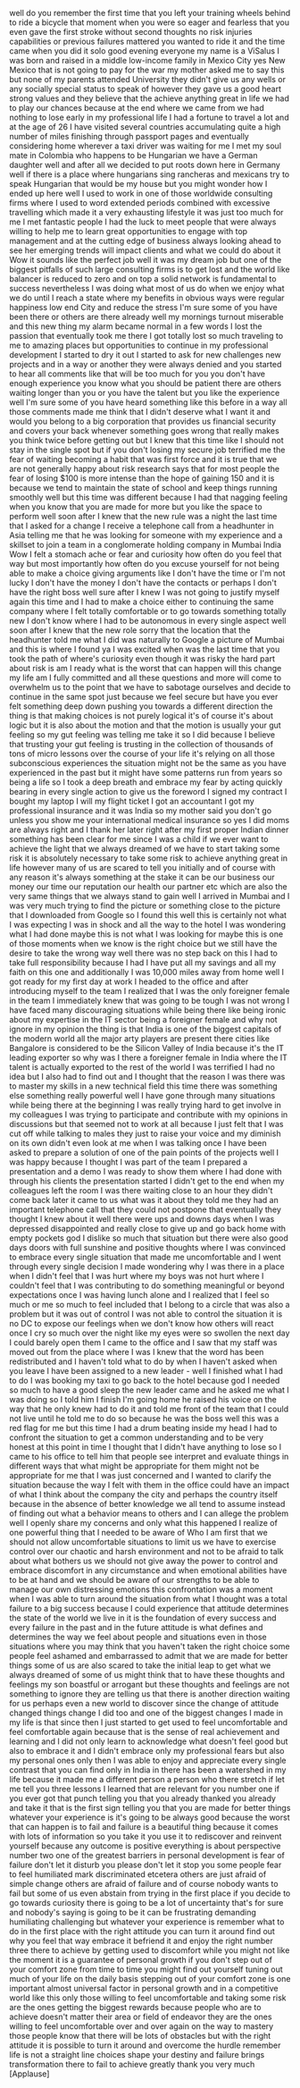 
well do you remember the first time that
you left your training wheels behind to
ride a bicycle that moment when you were
so eager and fearless
that you even gave the first stroke
without second thoughts no risk injuries
capabilities or previous failures
mattered you wanted to ride it and the
time came when you did it solo good
evening everyone my name is a ViSalus I
was born and raised in a middle
low-income family in Mexico City yes New
Mexico that is not going to pay for the
war my mother asked me to say this but
none of my parents attended University
they didn&#39;t give us any wells or any
socially special status to speak of
however they gave us a good heart
strong values and they believe that the
achieve anything great in life we had to
play our chances because at the end
where we came from we had nothing to
lose early in my professional life I had
a fortune to travel a lot and at the age
of 26 I have visited several countries
accumulating quite a high number of
miles finishing through passport pages
and eventually considering home wherever
a taxi driver was waiting for me I met
my soul mate in Colombia who happens to
be Hungarian we have a German daughter
well and after all we decided to put
roots down here in Germany well if there
is a place where hungarians sing
rancheras and mexicans try to speak
Hungarian that would be my house but you
might wonder how I ended up here well I
used to work in one of those worldwide
consulting firms where I used to word
extended periods combined with excessive
travelling which made it a very
exhausting lifestyle it was just too
much for me I met fantastic people I had
the luck to meet people that were always
willing to help me to learn great
opportunities to engage with top
management and at the cutting edge of
business always looking ahead to see her
emerging trends will impact clients and
what we could do about it
Wow it sounds like the perfect job well
it was my dream job but one of the
biggest pitfalls of such large
consulting firms is to get lost and the
world like balancer is reduced to zero
and on top a solid network is
fundamental to success nevertheless I
was doing what most of us do when we
enjoy what we do until I reach a state
where my benefits in obvious ways were
regular happiness low end City and
reduce the stress I&#39;m sure some of you
have been there or others are there
already
well my mornings turnout miserable and
this new thing my alarm became normal in
a few words I lost the passion that
eventually took me there I got totally
lost so much traveling to me to amazing
places but opportunities to continue in
my professional development I started to
dry it out I started to ask for new
challenges new projects and in a way or
another they were always denied and you
started to hear all comments like that
will be too much for you you don&#39;t have
enough experience you know what you
should be patient there are others
waiting longer than you or you have the
talent but you like the experience well
I&#39;m sure some of you have heard
something like this before in a way all
those comments made me think that I
didn&#39;t deserve what I want it and would
you belong to a big corporation that
provides us financial security and
covers your back whenever something goes
wrong that really makes you think twice
before getting out but I knew that this
time like I should not stay in the
single spot but if you don&#39;t losing my
secure job terrified me
the fear of waiting becoming a habit
that was first force and it is true that
we are not generally happy about risk
research says that for most people the
fear of losing $100 is more intense than
the hope of gaining 150 and it is
because we tend to maintain the state of
school and keep things running smoothly
well but this time was different because
I had that nagging feeling when you know
that you are made for more but you like
the space to perform well soon after I
knew that the new rule was a night the
last time that I asked for a change
I receive a telephone call from a
headhunter in Asia telling me that he
was looking for someone with my
experience and a skillset to join a team
in a conglomerate holding company in
Mumbai India Wow
I felt a stomach ache or fear and
curiosity how often do you feel that way
but most importantly how often do you
excuse yourself for not being able to
make a choice giving arguments like I
don&#39;t have the time or I&#39;m not lucky I
don&#39;t have the money I don&#39;t have the
contacts or perhaps I don&#39;t have the
right boss
well sure after I knew I was not going
to justify myself again this time and I
had to make a choice either to
continuing the same company where I felt
totally comfortable or to go towards
something totally new I don&#39;t know where
I had to be autonomous in every single
aspect well soon after I knew that the
new role sorry that the location that
the headhunter told me what I did was
naturally to Google a picture of Mumbai
and this is where I found ya I was
excited when was the last time that you
took the path of where&#39;s curiosity even
though it was risky the hard part about
risk is am I ready what is the worst
that can happen will this change my life
am I fully committed and all these
questions and more will come to
overwhelm us to the point that we have
to sabotage ourselves and decide to
continue in the same spot just because
we feel secure but have you ever felt
something deep down pushing you towards
a different direction the thing is that
making choices is not purely logical
it&#39;s of course it&#39;s about logic but it
is also about the motion and that the
motion is usually your gut feeling so my
gut feeling was telling me take it so I
did because I believe that trusting your
gut feeling is trusting in the
collection of thousands of tons of micro
lessons over the course of your life
it&#39;s relying on all those subconscious
experiences the situation might not be
the same as you have experienced in the
past but it might have some patterns run
from years so being a life so I took a
deep breath and embrace my fear by
acting quickly bearing in every single
action to give us the foreword I signed
my contract I bought my laptop I will my
flight ticket I got an accountant
I got my professional insurance and it
was India so my mother said you don&#39;t go
unless you show me your international
medical insurance so yes I did moms are
always right and I thank her later right
after my first proper Indian dinner
something has been clear for me since I
was a child if we ever want to achieve
the light that we always dreamed of we
have to start taking some risk it is
absolutely necessary to take some risk
to achieve anything great in life
however many of us are scared to tell
you initially and of course with any
reason it&#39;s always something at the
stake it can be our business our money
our time our reputation our health our
partner etc which are also the very same
things that we always stand to gain well
I arrived in Mumbai and I was very much
trying to find the picture or something
close to the picture that I downloaded
from Google so I found this well this is
certainly not what I was expecting I was
in shock and all the way to the hotel I
was wondering what I had done maybe this
is not what I was looking for maybe this
is one of those moments when we know is
the right choice but we still have the
desire to take the wrong way well there
was no step back on this I had to take
full responsibility because I had I have
put all my savings and all my faith on
this one and additionally I was 10,000
miles away from home well I got ready
for my first day at work I headed to the
office and after introducing myself to
the team I realized that I was the only
foreigner female in the team I
immediately knew that was going to be
tough I was not wrong I have faced many
discouraging situations while being
there like being ironic about my
expertise in the IT sector being a
foreigner female and why not ignore in
my opinion the thing is that India is
one of the biggest capitals of the
modern world
all the major arty players are present
there cities like Bangalore is
considered to be the Silicon Valley of
India because it&#39;s the IT leading
exporter so why was I there a foreigner
female in India where the IT talent is
actually exported to the rest of the
world I was terrified I had no idea but
I also had to find out and I thought
that the reason I was there was to
master my skills in a new technical
field
this time there was something else
something really powerful well I have
gone through many situations while being
there at the beginning I was really
trying hard to get involve in my
colleagues I was trying to participate
and contribute with my opinions in
discussions but that seemed not to work
at all because I just felt that I was
cut off while talking to males they just
to raise your voice and my diminish on
its own didn&#39;t even look at me when I
was talking once I have been asked to
prepare a solution of one of the pain
points of the projects well I was happy
because I thought I was part of the team
I prepared a presentation and a demo I
was ready to show them where I had done
with through his clients the
presentation started I didn&#39;t get to the
end when my colleagues left the room I
was there waiting close to an hour they
didn&#39;t come back later it came to us
what was it about they told me they had
an important telephone call that they
could not postpone that eventually they
thought I knew about it well there were
ups and downs days when I was depressed
disappointed and really close to give up
and go back home with empty pockets god
I dislike so much that situation but
there were also good days doors with
full sunshine and positive thoughts
where I was convinced to embrace every
single situation that made me
uncomfortable
and I went through every single decision
I made wondering why I was there in a
place when I didn&#39;t feel that I was hurt
where my boys was not hurt where I
couldn&#39;t feel that I was contributing to
do something meaningful or beyond
expectations once I was having lunch
alone and I realized that I feel so much
or me so much to feel included that I
belong to a circle that was also a
problem but it was out of control I was
not able to control the situation
it is no DC to expose our feelings when
we don&#39;t know how others will react once
I cry so much over the night like my
eyes were so swollen the next day I
could barely open them I came to the
office and I saw that my staff was moved
out from the place where I was I knew
that the word has been redistributed and
I haven&#39;t told what to do by when I
haven&#39;t asked when you leave I have been
assigned to a new leader - well I
finished what I had to do I was booking
my taxi to go back to the hotel because
god I needed so much to have a good
sleep the new leader came and he
asked me what I was doing so I told him
I finish I&#39;m going home he raised his
voice on the way that he only knew had
to do it and told me front of the team
that I could not live until he told me
to do so because he was the boss well
this was a red flag for me but this time
I had a drum beating inside my head I
had to confront the situation to get a
common understanding and to be very
honest at this point in time I thought
that I didn&#39;t have anything to lose so I
came to his office to tell him that
people see interpret and evaluate things
in different ways that what might be
appropriate for them might not be
appropriate for me that I was just
concerned and I wanted to clarify the
situation because the way I felt with
them in the office could have an impact
of what I think about the company the
city and perhaps the country itself
because in the absence of better
knowledge we all tend to assume instead
of finding out what a behavior means to
others and I can allege the problem
well I openly share my concerns and only
what this happened I realize of one
powerful thing that I needed to be aware
of Who I am first that we should not
allow uncomfortable situations to limit
us we have to exercise control over our
chaotic and harsh environment and not to
be afraid to talk about what bothers us
we should not give away the power to
control and embrace discomfort in any
circumstance and when emotional
abilities have to be at hand and we
should be aware of our strengths to be
able to manage our own distressing
emotions this confrontation was a moment
when I was able to turn around the
situation from what I thought was a
total failure to a big success because I
could experience that attitude
determines the state of the world we
live in
it is the foundation of every success
and every failure in the past and in the
future attitude is what defines and
determines the way we feel about people
and situations even in those situations
where you may think that you haven&#39;t
taken the right choice some people feel
ashamed and embarrassed to admit that we
are made for better things some of us
are also scared to take the initial leap
to get what we always dreamed of
some of us might think that to have
these thoughts and feelings
my son boastful or arrogant but these
thoughts and feelings are not something
to ignore they are telling us that there
is another direction waiting for us
perhaps even a new world to discover
since the change of attitude changed
things change I did too
and one of the biggest changes I made in
my life is that since then I just
started to get used to feel
uncomfortable and feel comfortable again
because that is the sense of real
achievement and learning and I did not
only learn to acknowledge what doesn&#39;t
feel good but also to embrace it and I
didn&#39;t embrace only my professional
fears but also my personal ones only
then I was able to enjoy and appreciate
every single contrast that you can find
only in India in there has been a
watershed in my life because it made me
a different person a person who there
stretch if let me tell you three lessons
I learned that are relevant for you
number one if you ever got that punch
telling you that you already thanked you
already and take it that is the first
sign telling you that you are made for
better things whatever your experience
is it&#39;s going to be always good because
the worst that can happen is to fail and
failure is a beautiful thing because it
comes with lots of information so you
take it you use it to rediscover and
reinvent yourself because any outcome is
positive everything is about perspective
number two one of the greatest barriers
in personal development is fear of
failure
don&#39;t let it disturb you please don&#39;t
let it stop you some people fear to feel
humiliated mark discriminated etcetera
others are just afraid of simple change
others are afraid of failure and of
course nobody wants to fail but some of
us even abstain from trying in the first
place if you decide to go towards
curiosity there is going to be a lot of
uncertainty that&#39;s for sure and nobody&#39;s
saying is going to be it can be
frustrating demanding humiliating
challenging but whatever your experience
is remember what to do
in the first place with the right
attitude you can turn it around find out
why you feel that way embrace it
befriend it and enjoy the right number
three there to achieve by getting used
to discomfort while you might not like
the moment it is a guarantee of personal
growth if you don&#39;t step out of your
comfort zone from time to time you might
find out yourself tuning out much of
your life on the daily basis stepping
out of your comfort zone is one
important almost universal factor in
personal growth and in a competitive
world like this only those willing to
feel uncomfortable and taking some risk
are the ones getting the biggest rewards
because people who are to achieve
doesn&#39;t matter their area or field of
endeavor they are the ones willing to
feel uncomfortable over and over again
on the way to mastery those people know
that there will be lots of obstacles but
with the right attitude it is possible
to turn it around and overcome the
hurdle remember life is not a straight
line choices shape your destiny and
failure brings transformation there to
fail to achieve greatly thank you very
much
[Applause]
